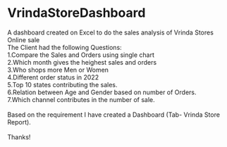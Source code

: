 # VrindaStoreDashboard
A dashboard created on Excel to do the sales analysis of Vrinda Stores Online sale
<br>
The Client had the following Questions:
<br>
1.Compare the Sales and Orders using single chart
<br>
2.Which month gives the heighest sales and orders
<br>
3.Who shops more Men or Women
<br>
4.Different order status in 2022
<br>
5.Top 10 states contributing the sales.
<br>
6.Relation between Age and Gender based on number of Orders.
<br>
7.Which channel contributes in the number of sale.
<br>
<br>
Based on the requirement I have created a Dashboard (Tab- Vrinda Store Report).
<br>
<br>
Thanks!
